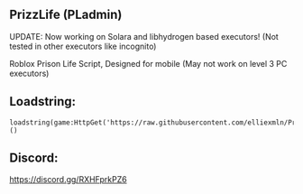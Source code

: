 ## PrizzLife (PLadmin)
UPDATE: Now working on Solara and libhydrogen based executors! (Not tested in other executors like incognito)


Roblox Prison Life Script, Designed for mobile (May not work on level 3 PC executors)

## Loadstring:
```
loadstring(game:HttpGet('https://raw.githubusercontent.com/elliexmln/PrizzLife/main/pladmin.lua'))()
```

## Discord:
https://discord.gg/RXHFprkPZ6
